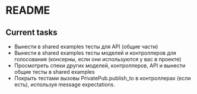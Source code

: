 # README

## Current tasks
* Вынести в shared examples тесты для API (общие части) 
* Вынести в shared examples тесты моделей и контроллеров для голосования (консерны, если они используются у вас в проекте) 
* Просмотреть спеки других моделей, контроллеров, API и вынести общие тесты в shared examples
* Покрыть тестами вызовы PrivatePub.publish_to в контроллерах (если есть), используя message expectations.